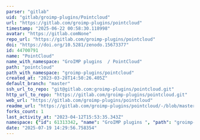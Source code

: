 ```yaml
---
parser: "gitlab"
uid: "gitlab/groimp-plugins/Pointcloud"
url: "https://gitlab.com/groimp-plugins/pointcloud"
timestamp: "2025-06-22 00:58:30.118998"
avatar: "https://gitlab.comNone"
repo_url: "https://gitlab.com/groimp-plugins/pointcloud"
doi: "https://doi.org/10.5281/zenodo.15673377"
id: 44700791
name: "PointCloud"
name_with_namespace: "GroIMP plugins  / PointCloud"
path: "pointcloud"
path_with_namespace: "groimp-plugins/pointcloud"
created_at: "2023-03-28T14:50:26.405Z"
default_branch: "master"
ssh_url_to_repo: "git@gitlab.com:groimp-plugins/pointcloud.git"
http_url_to_repo: "https://gitlab.com/groimp-plugins/pointcloud.git"
web_url: "https://gitlab.com/groimp-plugins/pointcloud"
readme_url: "https://gitlab.com/groimp-plugins/pointcloud/-/blob/master/readme.md"
forks_count: 1
last_activity_at: "2023-04-12T15:53:35.343Z"
namespace: {"id": 61313342, "name": "GroIMP plugins ", "path": "groimp-plugins", "kind": "group", "full_path": "groimp-plugins", "parent_id": null, "avatar_url": null, "web_url": "https://gitlab.com/groups/groimp-plugins"}
date: "2025-07-19 14:29:56.758354"
---
```


